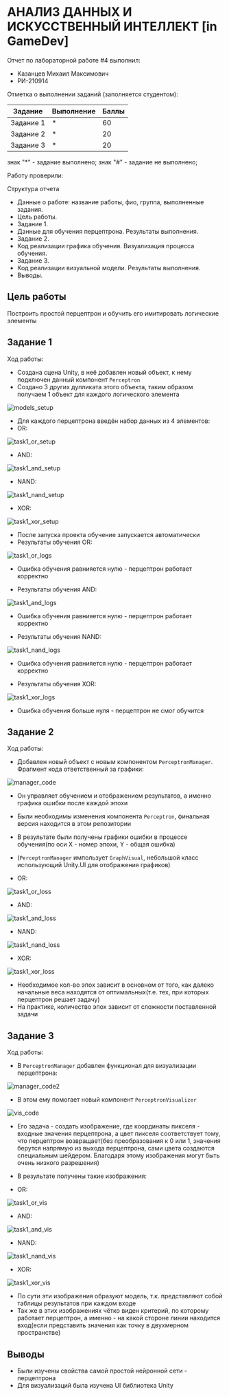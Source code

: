# АНАЛИЗ ДАННЫХ И ИСКУССТВЕННЫЙ ИНТЕЛЛЕКТ [in GameDev]
Отчет по лабораторной работе #4 выполнил:
- Казанцев Михаил Максимович
- РИ-210914


Отметка о выполнении заданий (заполняется студентом):

| Задание | Выполнение | Баллы |
| ------ | ------ | ------ |
| Задание 1 | * | 60 |
| Задание 2 | * | 20 |
| Задание 3 | * | 20 |

знак "*" - задание выполнено; знак "#" - задание не выполнено;

Работу проверили:

Структура отчета

- Данные о работе: название работы, фио, группа, выполненные задания.
- Цель работы.
- Задание 1.
- Данные для обучения перцептрона. Результаты выполнения.
- Задание 2.
- Код реализации графика обучения. Визуализация процесса обучения.
- Задание 3.
- Код реализации визуальной модели. Результаты выполнения.
- Выводы.

## Цель работы
Построить простой перцептрон и обучить его имитировать логические элементы

## Задание 1
Ход работы:
 - Создана сцена Unity, в неё добавлен новый объект, к нему подключен данный компонент `Perceptron`
 - Создано 3 других дупликата этого объекта, таким образом получаем 1 объект для каждого логического элемента
 
![models_setup](images/models_setup.png?raw=true)

- Для каждого перцептрона введён набор данных из 4 элементов:
- OR:

![task1_or_setup](images/task1_or_setup.png?raw=true)

- AND:

![task1_and_setup](images/task1_and_setup.png?raw=true)

- NAND:

![task1_nand_setup](images/task1_nand_setup.png?raw=true)

- XOR:

![task1_xor_setup](images/task1_xor_setup.png?raw=true)

- После запуска проекта обучение запускается автоматически
- Результаты обучения OR:

![task1_or_logs](images/task1_or_logs.png?raw=true)
- Ошибка обучения равнияется нулю - перцептрон работает корректно

- Результаты обучения AND:

![task1_and_logs](images/task1_and_logs.png?raw=true)
- Ошибка обучения равнияется нулю - перцептрон работает корректно

- Результаты обучения NAND:

![task1_nand_logs](images/task1_nand_logs.png?raw=true)
- Ошибка обучения равнияется нулю - перцептрон работает корректно

- Результаты обучения XOR:

![task1_xor_logs](images/task1_xor_logs.png?raw=true)
- Ошибка обучения больше нуля - перцептрон не смог обучится

## Задание 2
Ход работы:
 - Добавлен новый объект с новым компонентом `PerceptronManager`. Фрагмент кода ответственный за графики:
 
![manager_code](images/manager_code.png?raw=true)
 - Он управляет обучением и отображением результатов, а именно графика ошибки после каждой эпохи
 - Были необходимы изменения компонента `Perceptron`, финальная версия находится в этом репозитории
 - В результате были получены графики ошибки в процессе обучения(по оси X - номер эпохи, Y - общая ошибка)
 - (`PerceptronManager` импользует `GraphVisual`, небольшой класс использующий Unity.UI для отображения графиков)
 
 - OR:
 
![task1_or_loss](images/task1_or_loss.png?raw=true)

- AND:

![task1_and_loss](images/task1_and_loss.png?raw=true)

- NAND:

![task1_nand_loss](images/task1_nand_loss.png?raw=true)

- XOR:

![task1_xor_loss](images/task1_xor_loss.png?raw=true)

 - Необходимое кол-во эпох зависит в основном от того, как далеко начальные веса находятся от оптимальных(т.е. тех, при которых перцептрон решает задачу)
 - На практике, количество эпох зависит от сложности поставленной задачи

## Задание 3
Ход работы:
 - В `PerceptronManager` добавлен функционал для визуализации перцептрона:
 
![manager_code2](images/manager_code2.png?raw=true)
 - В этом ему помогает новый компонент `PerceptronVisualizer`
 
![vis_code](images/vis_code.png?raw=true)
 - Его задача - создать изображение, где координаты пикселя - входные значения перцептрона, а цвет пикселя соответствует тому, что перцептрон возвращает(без преобразования к 0 или 1, значения берутся напрямую из выхода перцептрона, сами цвета создаются специальным шейдером. Благодаря этому изображения могут быть очень низкого разрешения)
 - В результате получены такие изображения:

 - OR:
 
![task1_or_vis](images/task1_or_vis.png?raw=true)

- AND:

![task1_and_vis](images/task1_and_vis.png?raw=true)

- NAND:

![task1_nand_vis](images/task1_nand_vis.png?raw=true)

- XOR:

![task1_xor_vis](images/task1_xor_vis.png?raw=true)

- По сути эти изображения образуют модель, т.к. представляют собой таблицы результатов при каждом входе
- Так же в этих изображениях чётко виден критерий, по которому работает перцептрон, а именно - на какой стороне линии находится вход(если представить значения как точку в двухмерном пространстве)

## Выводы
- Были изучены свойства самой простой нейронной сети - перцептрона
- Для визуализаций была изучена UI библиотека Unity
